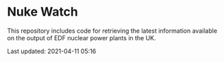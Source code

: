 # Nuke Watch

This repository includes code for retrieving the latest information available on the output of EDF nuclear power plants in the UK.

Last updated: 2021-04-11 05:16